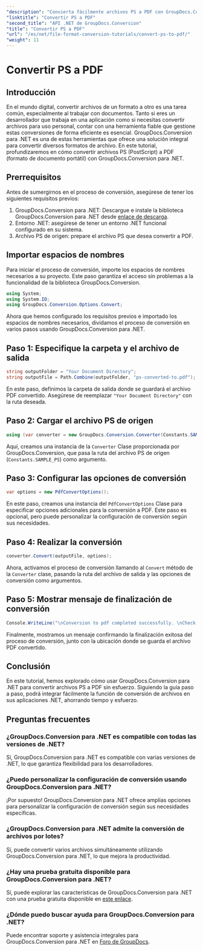 ```yaml
---
"description": "Convierta fácilmente archivos PS a PDF con GroupDocs.Conversion para .NET. Integre fácilmente la función de conversión de archivos en sus aplicaciones .NET."
"linktitle": "Convertir PS a PDF"
"second_title": "API .NET de GroupDocs.Conversion"
"title": "Convertir PS a PDF"
"url": "/es/net/file-format-conversion-tutorials/convert-ps-to-pdf/"
"weight": 11
---
```


# Convertir PS a PDF

## Introducción
En el mundo digital, convertir archivos de un formato a otro es una tarea común, especialmente al trabajar con documentos. Tanto si eres un desarrollador que trabaja en una aplicación como si necesitas convertir archivos para uso personal, contar con una herramienta fiable que gestione estas conversiones de forma eficiente es esencial. GroupDocs.Conversion para .NET es una de estas herramientas que ofrece una solución integral para convertir diversos formatos de archivo. En este tutorial, profundizaremos en cómo convertir archivos PS (PostScript) a PDF (formato de documento portátil) con GroupDocs.Conversion para .NET.
## Prerrequisitos
Antes de sumergirnos en el proceso de conversión, asegúrese de tener los siguientes requisitos previos:
1. GroupDocs.Conversion para .NET: Descargue e instale la biblioteca GroupDocs.Conversion para .NET desde [enlace de descarga](https://releases.groupdocs.com/conversion/net/).
2. Entorno .NET: asegúrese de tener un entorno .NET funcional configurado en su sistema.
3. Archivo PS de origen: prepare el archivo PS que desea convertir a PDF.

## Importar espacios de nombres
Para iniciar el proceso de conversión, importe los espacios de nombres necesarios a su proyecto. Este paso garantiza el acceso sin problemas a la funcionalidad de la biblioteca GroupDocs.Conversion.

```csharp
using System;
using System.IO;
using GroupDocs.Conversion.Options.Convert;
```

Ahora que hemos configurado los requisitos previos e importado los espacios de nombres necesarios, dividamos el proceso de conversión en varios pasos usando GroupDocs.Conversion para .NET.
## Paso 1: Especifique la carpeta y el archivo de salida
```csharp
string outputFolder = "Your Document Directory";
string outputFile = Path.Combine(outputFolder, "ps-converted-to.pdf");
```
En este paso, definimos la carpeta de salida donde se guardará el archivo PDF convertido. Asegúrese de reemplazar `"Your Document Directory"` con la ruta deseada.
## Paso 2: Cargar el archivo PS de origen
```csharp
using (var converter = new GroupDocs.Conversion.Converter(Constants.SAMPLE_PS))
```
Aquí, creamos una instancia de la `Converter` Clase proporcionada por GroupDocs.Conversion, que pasa la ruta del archivo PS de origen (`Constants.SAMPLE_PS`) como argumento.
## Paso 3: Configurar las opciones de conversión
```csharp
var options = new PdfConvertOptions();
```
En este paso, creamos una instancia del `PdfConvertOptions` Clase para especificar opciones adicionales para la conversión a PDF. Este paso es opcional, pero puede personalizar la configuración de conversión según sus necesidades.
## Paso 4: Realizar la conversión
```csharp
converter.Convert(outputFile, options);
```
Ahora, activamos el proceso de conversión llamando al `Convert` método de la `Converter` clase, pasando la ruta del archivo de salida y las opciones de conversión como argumentos.
## Paso 5: Mostrar mensaje de finalización de conversión
```csharp
Console.WriteLine("\nConversion to pdf completed successfully. \nCheck output in {0}", outputFolder);
```
Finalmente, mostramos un mensaje confirmando la finalización exitosa del proceso de conversión, junto con la ubicación donde se guarda el archivo PDF convertido.

## Conclusión
En este tutorial, hemos explorado cómo usar GroupDocs.Conversion para .NET para convertir archivos PS a PDF sin esfuerzo. Siguiendo la guía paso a paso, podrá integrar fácilmente la función de conversión de archivos en sus aplicaciones .NET, ahorrando tiempo y esfuerzo.
## Preguntas frecuentes
### ¿GroupDocs.Conversion para .NET es compatible con todas las versiones de .NET?
Sí, GroupDocs.Conversion para .NET es compatible con varias versiones de .NET, lo que garantiza flexibilidad para los desarrolladores.
### ¿Puedo personalizar la configuración de conversión usando GroupDocs.Conversion para .NET?
¡Por supuesto! GroupDocs.Conversion para .NET ofrece amplias opciones para personalizar la configuración de conversión según sus necesidades específicas.
### ¿GroupDocs.Conversion para .NET admite la conversión de archivos por lotes?
Sí, puede convertir varios archivos simultáneamente utilizando GroupDocs.Conversion para .NET, lo que mejora la productividad.
### ¿Hay una prueba gratuita disponible para GroupDocs.Conversion para .NET?
Sí, puede explorar las características de GroupDocs.Conversion para .NET con una prueba gratuita disponible en [este enlace](https://releases.groupdocs.com/).
### ¿Dónde puedo buscar ayuda para GroupDocs.Conversion para .NET?
Puede encontrar soporte y asistencia integrales para GroupDocs.Conversion para .NET en [Foro de GroupDocs](https://forum.groupdocs.com/c/conversion/11).
